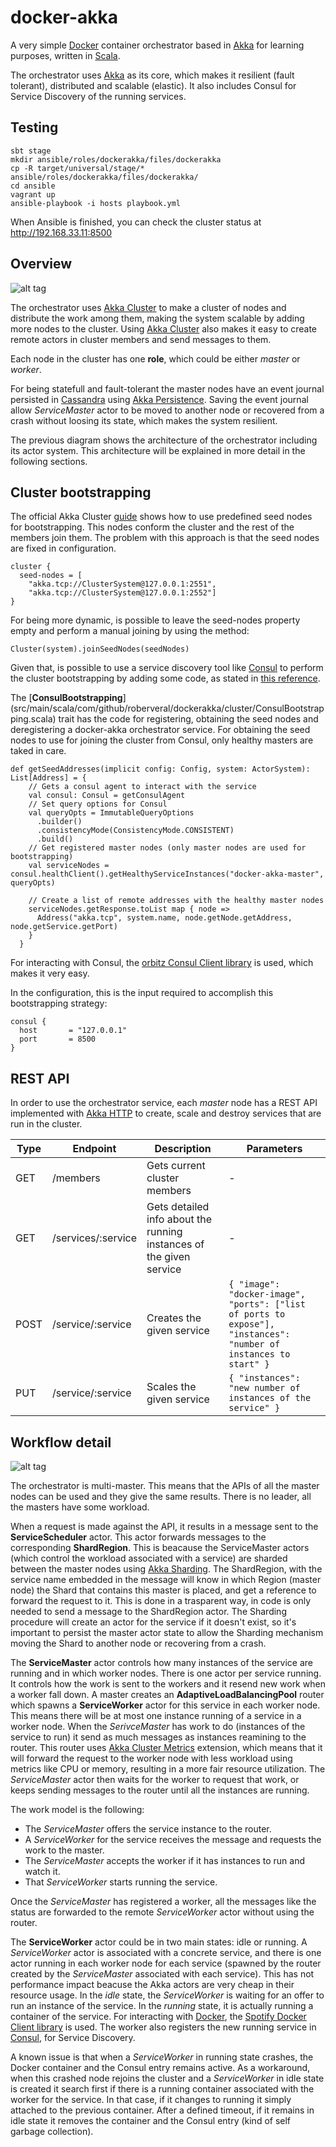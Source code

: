# docker-akka

A very simple [Docker] container orchestrator based in [Akka] for learning purposes,
written in [Scala].

The orchestrator uses [Akka] as its core, which makes it resilient (fault tolerant),
distributed and scalable (elastic). It also includes Consul for Service Discovery
of the running services.

## Testing

```
sbt stage
mkdir ansible/roles/dockerakka/files/dockerakka
cp -R target/universal/stage/* ansible/roles/dockerakka/files/dockerakka/
cd ansible
vagrant up
ansible-playbook -i hosts playbook.yml
```

When Ansible is finished, you can check the cluster status at http://192.168.33.11:8500

## Overview

![alt tag](docs/Overview.png)

The orchestrator uses [Akka Cluster] to make a cluster of nodes and distribute the
work among them, making the system scalable by adding more nodes to the cluster.
Using [Akka Cluster] also makes it easy to create remote actors in cluster members
and send messages to them.

Each node in the cluster has one **role**, which could be either *master* or *worker*.

For being statefull and fault-tolerant the master nodes have an event journal persisted in
[Cassandra] using [Akka Persistence]. Saving the event journal allow *ServiceMaster* actor
to be moved to another node or recovered from a crash without loosing its state, which makes
the system resilient.

The previous diagram shows the architecture of the orchestrator including its actor
system. This architecture will be explained in more detail in the following sections.

## Cluster bootstrapping

The official Akka Cluster [guide](http://doc.akka.io/docs/akka/current/scala/cluster-usage.html) shows how to use
predefined seed nodes for bootstrapping. This nodes conform the cluster and the rest of
the members join them. The problem with this approach is that the seed nodes are
fixed in configuration.
```
cluster {
  seed-nodes = [
    "akka.tcp://ClusterSystem@127.0.0.1:2551",
    "akka.tcp://ClusterSystem@127.0.0.1:2552"]
}
```
For being more dynamic, is possible to leave the seed-nodes property empty and perform
a manual joining by using the method:
```
Cluster(system).joinSeedNodes(seedNodes)
```
Given that, is possible to use a service discovery tool like [Consul] to perform
the cluster bootstrapping by adding some code, as stated in [this reference](http://sap1ens.com/blog/2016/11/12/bootstrapping-akka-cluster-with-consul/).

The [**ConsulBootstrapping**] (src/main/scala/com/github/roberveral/dockerakka/cluster/ConsulBootstrapping.scala) trait has the code for registering, obtaining the seed nodes
and deregistering a docker-akka orchestrator service. For obtaining the seed nodes to use
for joining the cluster from Consul, only healthy masters are taked in care.
```
def getSeedAddresses(implicit config: Config, system: ActorSystem): List[Address] = {
    // Gets a consul agent to interact with the service
    val consul: Consul = getConsulAgent
    // Set query options for Consul
    val queryOpts = ImmutableQueryOptions
      .builder()
      .consistencyMode(ConsistencyMode.CONSISTENT)
      .build()
    // Get registered master nodes (only master nodes are used for bootstrapping)
    val serviceNodes = consul.healthClient().getHealthyServiceInstances("docker-akka-master", queryOpts)

    // Create a list of remote addresses with the healthy master nodes
    serviceNodes.getResponse.toList map { node =>
      Address("akka.tcp", system.name, node.getNode.getAddress, node.getService.getPort)
    }
  }
```
For interacting with Consul, the [orbitz Consul Client library](https://github.com/OrbitzWorldwide/consul-client) is used, which makes it very easy.

In the configuration, this is the input required to accomplish this bootstrapping
strategy:
```
consul {
  host       = "127.0.0.1"
  port       = 8500
}
```

## REST API

In order to use the orchestrator service, each *master* node has a REST API implemented
with [Akka HTTP] to create, scale and destroy services that are run in the cluster.

Type | Endpoint | Description | Parameters
--- | --- | --- | ---
GET | /members | Gets current cluster members | -
GET | /services/:service | Gets detailed info about the running instances of the given service | -
POST | /service/:service | Creates the given service | `{ "image": "docker-image", "ports": ["list of ports to expose"], "instances": "number of instances to start" }`
PUT | /service/:service | Scales the given service | `{ "instances": "new number of instances of the service" }`

## Workflow detail

![alt tag](docs/Workflow.png)

The orchestrator is multi-master. This means that the APIs of all the master nodes
can be used and they give the same results. There is no leader, all the masters
have some workload.

When a request is made against the API, it results in a message sent to the **ServiceScheduler** actor. This actor forwards messages to the corresponding **ShardRegion**.
This is beacause the ServiceMaster actors (which control the workload associated with
a service) are sharded between the master nodes using [Akka Sharding](http://doc.akka.io/docs/akka/2.4.16/scala/cluster-sharding.html). The ShardRegion,
with the service name embedded in the message will know in which Region (master node) the
Shard that contains this master is placed, and get a reference to forward the request to it.
This is done in a trasparent way, in code is only needed to send a message to the ShardRegion actor.
The Sharding procedure will create an actor for the service if it doesn't exist, so it's
important to persist the master actor state to allow the Sharding mechanism moving the Shard to
another node or recovering from a crash.

The **ServiceMaster** actor controls how many instances of the service are running and
in which worker nodes. There is one actor per service running. It controls how the work is sent to the workers and it
resend new work when a worker fall down. A master creates an **AdaptiveLoadBalancingPool**
router which spawns a **ServiceWorker** actor for this service in each worker node.
This means there will be at most one instance running of a service in a worker node.
When the *SerivceMaster* has work to do (instances of the service to run) it send as much
messages as instances reamining to the router. This router uses [Akka Cluster Metrics](http://doc.akka.io/docs/akka/current/scala/cluster-metrics.html)
extension, which means that it will forward the request to the worker node with less
workload using metrics like CPU or memory, resulting in a more fair resource utilization.
The *ServiceMaster* actor then waits for the worker to request that work, or keeps sending
messages to the router until all the instances are running.

The work model is the following:
- The *ServiceMaster* offers the service instance to the router.
- A *ServiceWorker* for the service receives the message and requests the work to the master.
- The *ServiceMaster* accepts the worker if it has instances to run and watch it.
- That *ServiceWorker* starts running the service.

Once the *ServiceMaster* has registered a worker, all the messages like the status are
forwarded to the remote *ServiceWorker* actor without using the router.

The **ServiceWorker** actor could be in two main states: idle or running. A *ServiceWorker* actor
is associated with a concrete service, and there is one actor running in each worker node
for each service (spawned by the router created by the *ServiceMaster* associated with
  each service). This has not performance impact beacuse the Akka actors are very
  cheap in their resource usage. In the *idle* state, the *ServiceWorker* is waiting
  for an offer to run an instance of the service. In the *running* state, it is actually
  running a container of the service. For interacting with [Docker], the [Spotify Docker Client library](https://github.com/spotify/docker-client)
  is used. The worker also registers the new running service in [Consul], for Service Discovery.

A known issue is that when a *ServiceWorker* in running state crashes, the Docker container
and the Consul entry remains active. As a workaround, when this crashed node rejoins the
cluster and a *ServiceWorker* in idle state is created it search first if there is a running
container associated with the worker for the service. In that case, if it changes to running
it simply attached to the previous container. After a defined timeout, if it remains in idle
state it removes the container and the Consul entry (kind of self garbage collection).

[Akka]: http://akka.io/
[Akka Cluster]: http://doc.akka.io/docs/akka/current/common/cluster.html
[Akka Persistence]: http://doc.akka.io/docs/akka/2.4/scala/persistence.html
[Akka HTTP]: http://doc.akka.io/docs/akka-http/current/scala.html
[Scala]: https://www.scala-lang.org/
[Cassandra]: http://cassandra.apache.org/
[Consul]: https://www.consul.io/
[Docker]: https://www.docker.com/
